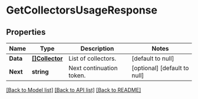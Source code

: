 # GetCollectorsUsageResponse

## Properties
Name | Type | Description | Notes
------------ | ------------- | ------------- | -------------
**Data** | [**[]Collector**](Collector.md) | List of collectors. | [default to null]
**Next** | **string** | Next continuation token. | [optional] [default to null]

[[Back to Model list]](../README.md#documentation-for-models) [[Back to API list]](../README.md#documentation-for-api-endpoints) [[Back to README]](../README.md)

